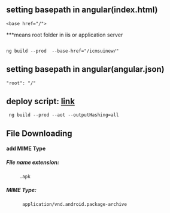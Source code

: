 setting basepath in angular(index.html)
-------------------------------------
```
<base href="/">
```
***means root folder in iis or application server
```

ng build --prod  --base-href="/icmsuinew/"

```
setting basepath in angular(angular.json)
-------------------------------------
```
"root": "/"
```
deploy script: [link](https://stackoverflow.com/questions/55402751/angular-app-has-to-clear-cache-after-new-deployment/55403095)
----------------------------
```
 ng build --prod --aot --outputHashing=all

```

File Downloading
-------------------------------------------
#### add MIME Type

  ##### File name extension:
         .apk
  ##### MIME Type:
          application/vnd.android.package-archive     
